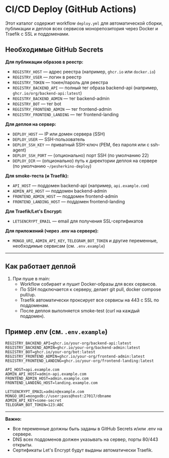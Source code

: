 # CI/CD Deploy (GitHub Actions)

Этот каталог содержит workflow `deploy.yml` для автоматической сборки, публикации и деплоя всех сервисов монорепозитория через Docker и Traefik с SSL и поддоменами.

## Необходимые GitHub Secrets

**Для публикации образов в реестр:**

- `REGISTRY_HOST` — адрес реестра (например, `ghcr.io` или `docker.io`)
- `REGISTRY_USER` — логин в реестр
- `REGISTRY_TOKEN` — токен/пароль для реестра
- `REGISTRY_BACKEND_API` — полный тег образа backend-api (например, `ghcr.io/org/backend-api:latest`)
- `REGISTRY_BACKEND_ADMIN` — тег backend-admin
- `REGISTRY_BOT` — тег bot
- `REGISTRY_FRONTEND_ADMIN` — тег frontend-admin
- `REGISTRY_FRONTEND_LANDING` — тег frontend-landing

**Для деплоя на сервер:**

- `DEPLOY_HOST` — IP или домен сервера (SSH)
- `DEPLOY_USER` — SSH-пользователь
- `DEPLOY_SSH_KEY` — приватный SSH-ключ (PEM, без пароля или с ssh-agent)
- `DEPLOY_SSH_PORT` — (опционально) порт SSH (по умолчанию 22)
- `DEPLOY_DIR` — (опционально) путь к директории деплоя на сервере (по умолчанию `~/pesherkino-deploy`)

**Для smoke-теста (и Traefik):**

- `API_HOST` — поддомен backend-api (например, `api.example.com`)
- `ADMIN_API_HOST` — поддомен backend-admin
- `FRONTEND_ADMIN_HOST` — поддомен frontend-admin
- `FRONTEND_LANDING_HOST` — поддомен frontend-landing

**Для Traefik/Let's Encrypt:**

- `LETSENCRYPT_EMAIL` — email для получения SSL-сертификатов

**Для приложений (через .env на сервере):**

- `MONGO_URI`, `ADMIN_API_KEY`, `TELEGRAM_BOT_TOKEN` и другие переменные, необходимые сервисам (см. `.env.example`)

---

## Как работает деплой

1. При пуше в main:
   - Workflow собирает и пушит Docker-образы для всех сервисов.
   - По SSH подключается к серверу, делает git pull, docker compose pull/up.
   - Traefik автоматически проксирует все сервисы на 443 с SSL по поддоменам.
   - После деплоя выполняется smoke-test (curl на каждый поддомен).

## Пример .env (см. `.env.example`)

```
REGISTRY_BACKEND_API=ghcr.io/your-org/backend-api:latest
REGISTRY_BACKEND_ADMIN=ghcr.io/your-org/backend-admin:latest
REGISTRY_BOT=ghcr.io/your-org/bot:latest
REGISTRY_FRONTEND_ADMIN=ghcr.io/your-org/frontend-admin:latest
REGISTRY_FRONTEND_LANDING=ghcr.io/your-org/frontend-landing:latest

API_HOST=api.example.com
ADMIN_API_HOST=admin-api.example.com
FRONTEND_ADMIN_HOST=admin.example.com
FRONTEND_LANDING_HOST=landing.example.com

LETSENCRYPT_EMAIL=admin@example.com
MONGO_URI=mongodb://user:pass@host:27017/dbname
ADMIN_API_KEY=some-secret
TELEGRAM_BOT_TOKEN=123:ABC
```

---

**Важно:**

- Все переменные должны быть заданы в GitHub Secrets и/или .env на сервере.
- DNS всех поддоменов должен указывать на сервер, порты 80/443 открыты.
- Сертификаты Let's Encrypt будут выданы автоматически Traefik.
